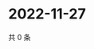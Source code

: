 # 2022-11-27

共 0 条

<!-- BEGIN WEIBO -->
<!-- 最后更新时间 Sun Nov 27 2022 15:12:57 GMT+0800 (China Standard Time) -->

<!-- END WEIBO -->
